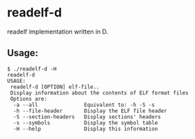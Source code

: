# readelf-d

readelf implementation written in D.

## Usage:

```console
$ ./readelf-d -H
readelf-d
USAGE:
 readelf-d [OPTION] elf-file..
 Display information about the contents of ELF format files
 Options are:
  -a --all               Equivalent to: -h -S -s
  -h --file-header       Display the ELF file header
  -S --section-headers   Display sections' headers
  -s --symbols           Display the symbol table
  -H --help              Display this information
 ```
